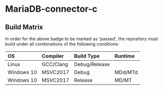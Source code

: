 # MariaDB-connector-c

## Build Matrix

In order for the above badge to be marked as 'passed', the repository must build under all combinations of the following conditions:

| OS         | Compiler  | Build Type    | Runtime |
| :--------- | :-------- | :------------ | :------ |
| Linux      | GCC/Clang | Debug/Release |         |
| Windows 10 | MSVC2017  | Debug         | MDd/MTd |
| Windows 10 | MSVC2017  | Release       | MD/MT   |

